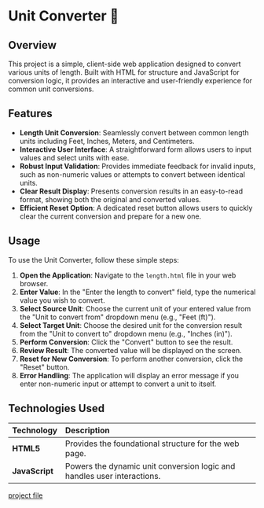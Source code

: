 # **Unit Converter 📏**

## Overview

This project is a simple, client-side web application designed to convert various units of length. Built with HTML for structure and JavaScript for conversion logic, it provides an interactive and user-friendly experience for common unit conversions.

## Features

- **Length Unit Conversion**: Seamlessly convert between common length units including Feet, Inches, Meters, and Centimeters.
- **Interactive User Interface**: A straightforward form allows users to input values and select units with ease.
- **Robust Input Validation**: Provides immediate feedback for invalid inputs, such as non-numeric values or attempts to convert between identical units.
- **Clear Result Display**: Presents conversion results in an easy-to-read format, showing both the original and converted values.
- **Efficient Reset Option**: A dedicated reset button allows users to quickly clear the current conversion and prepare for a new one.

## Usage

To use the Unit Converter, follow these simple steps:

1.  **Open the Application**: Navigate to the `length.html` file in your web browser.
2.  **Enter Value**: In the "Enter the length to convert" field, type the numerical value you wish to convert.
3.  **Select Source Unit**: Choose the current unit of your entered value from the "Unit to convert from" dropdown menu (e.g., "Feet (ft)").
4.  **Select Target Unit**: Choose the desired unit for the conversion result from the "Unit to convert to" dropdown menu (e.g., "Inches (in)").
5.  **Perform Conversion**: Click the "Convert" button to see the result.
6.  **Review Result**: The converted value will be displayed on the screen.
7.  **Reset for New Conversion**: To perform another conversion, click the "Reset" button.
8.  **Error Handling**: The application will display an error message if you enter non-numeric input or attempt to convert a unit to itself.

## Technologies Used

| Technology     | Description                                                             |
| :------------- | :---------------------------------------------------------------------- |
| **HTML5**      | Provides the foundational structure for the web page.                   |
| **JavaScript** | Powers the dynamic unit conversion logic and handles user interactions. |

[project file](https://roadmap.sh/projects/unit-converter)

